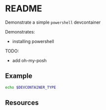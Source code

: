 # README

Demonstrate a simple `powershell` devcontainer

Demonstrates:

* installing powershell

TODO:

* add oh-my-posh

## Example

```sh
echo $DEVCONTAINER_TYPE
```

## Resources
